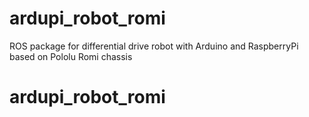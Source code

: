 # ardupi_robot_romi

ROS package for differential drive robot with Arduino and RaspberryPi based on Pololu Romi chassis

# ardupi_robot_romi
